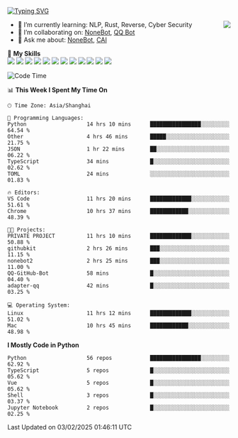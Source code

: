 [![Typing SVG](https://readme-typing-svg.herokuapp.com?size=25&duration=2500&color=8C43EA&vCenter=true&width=200&height=40&lines=Hi+there+%F0%9F%91%8B%F0%9F%8F%BB;I'm+yanyongyu)](https://git.io/typing-svg)

<a href="#">
  <img align="right" src="https://github-readme-stats.vercel.app/api?username=yanyongyu&count_private=true&show_icons=true&bg_color=15,f2f7fd,E0EAFC" />
</a>

- 🌱 I’m currently learning: NLP, Rust, Reverse, Cyber Security
- 👯 I’m collaborating on: [NoneBot](https://github.com/nonebot), [QQ Bot](https://github.com/Mrs4s/go-cqhttp)
- 💬 Ask me about: [NoneBot](https://github.com/nonebot), [CAI](https://github.com/cscs181/CAI)

🌟 **My Skills**  
![](https://img.shields.io/badge/-Python-3e74a2?style=flat-square&logo=Python&logoColor=fff)
![](https://img.shields.io/badge/-TypeScript-3178C6?style=flat-square&logo=TypeScript&logoColor=fff)
![](https://img.shields.io/badge/-Vue-4fc08d?style=flat-square&logo=Vue.js&logoColor=fff)
![](https://img.shields.io/badge/-React-2d98ce?style=flat-square&logo=React&logoColor=fff)
![](https://img.shields.io/badge/-FastAPI-009688?style=flat-square&logo=FastAPI&logoColor=fff)
![](https://img.shields.io/badge/-Linux-000000?style=flat-square&logo=Linux&logoColor=fff)
![](https://img.shields.io/badge/-Docker-2496ED?style=flat-square&logo=Docker&logoColor=fff)
![](https://img.shields.io/badge/-Kubernetes-326CE5?style=flat-square&logo=Kubernetes&logoColor=fff)
![](https://img.shields.io/badge/-GitHub%20Actions-2088FF?style=flat-square&logo=GitHubActions&logoColor=fff)
![](https://img.shields.io/badge/-PostgreSQL-4169E1?style=flat-square&logo=PostgreSQL&logoColor=fff)
![](https://img.shields.io/badge/-Redis-DC382D?style=flat-square&logo=Redis&logoColor=fff)
![](https://img.shields.io/badge/-MongoDB-47A248?style=flat-square&logo=MongoDB&logoColor=fff)

<!--START_SECTION:waka-->
![Code Time](http://img.shields.io/badge/Code%20Time-7%2C154%20hrs%206%20mins-blue)

📊 **This Week I Spent My Time On** 

```text
🕑︎ Time Zone: Asia/Shanghai

💬 Programming Languages: 
Python                   14 hrs 10 mins      ████████████████░░░░░░░░░   64.54 % 
Other                    4 hrs 46 mins       █████░░░░░░░░░░░░░░░░░░░░   21.75 % 
JSON                     1 hr 22 mins        ██░░░░░░░░░░░░░░░░░░░░░░░   06.22 % 
TypeScript               34 mins             █░░░░░░░░░░░░░░░░░░░░░░░░   02.62 % 
TOML                     24 mins             ░░░░░░░░░░░░░░░░░░░░░░░░░   01.83 % 

🔥 Editors: 
VS Code                  11 hrs 20 mins      █████████████░░░░░░░░░░░░   51.61 % 
Chrome                   10 hrs 37 mins      ████████████░░░░░░░░░░░░░   48.39 % 

🐱‍💻 Projects: 
PRIVATE PROJECT          11 hrs 10 mins      █████████████░░░░░░░░░░░░   50.88 % 
githubkit                2 hrs 26 mins       ███░░░░░░░░░░░░░░░░░░░░░░   11.15 % 
nonebot2                 2 hrs 25 mins       ███░░░░░░░░░░░░░░░░░░░░░░   11.00 % 
QQ-GitHub-Bot            58 mins             █░░░░░░░░░░░░░░░░░░░░░░░░   04.40 % 
adapter-qq               42 mins             █░░░░░░░░░░░░░░░░░░░░░░░░   03.25 % 

💻 Operating System: 
Linux                    11 hrs 12 mins      █████████████░░░░░░░░░░░░   51.02 % 
Mac                      10 hrs 45 mins      ████████████░░░░░░░░░░░░░   48.98 % 
```

**I Mostly Code in Python** 

```text
Python                   56 repos            ████████████████░░░░░░░░░   62.92 % 
TypeScript               5 repos             █░░░░░░░░░░░░░░░░░░░░░░░░   05.62 % 
Vue                      5 repos             █░░░░░░░░░░░░░░░░░░░░░░░░   05.62 % 
Shell                    3 repos             █░░░░░░░░░░░░░░░░░░░░░░░░   03.37 % 
Jupyter Notebook         2 repos             █░░░░░░░░░░░░░░░░░░░░░░░░   02.25 % 
```




 Last Updated on 03/02/2025 01:46:11 UTC
<!--END_SECTION:waka-->
